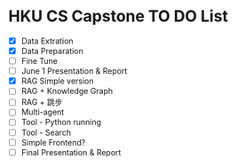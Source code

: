 # HKU CS Capstone TO DO List

- [x] Data Extration 
- [x] Data Preparation 
- [ ] Fine Tune 
- [ ] June 1 Presentation & Report
- [x] RAG Simple version
- [ ] RAG + Knowledge Graph
- [ ] RAG + 跳步
- [ ] Multi-agent
- [ ] Tool - Python running
- [ ] Tool - Search
- [ ] Simple Frontend?
- [ ] Final Presentation & Report